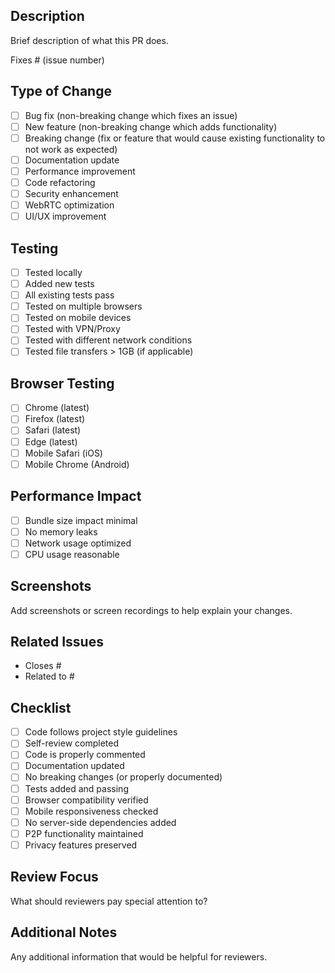 ## Description
Brief description of what this PR does.

Fixes # (issue number)

## Type of Change
- [ ] Bug fix (non-breaking change which fixes an issue)
- [ ] New feature (non-breaking change which adds functionality)
- [ ] Breaking change (fix or feature that would cause existing functionality to not work as expected)
- [ ] Documentation update
- [ ] Performance improvement
- [ ] Code refactoring
- [ ] Security enhancement
- [ ] WebRTC optimization
- [ ] UI/UX improvement

## Testing
- [ ] Tested locally
- [ ] Added new tests
- [ ] All existing tests pass
- [ ] Tested on multiple browsers
- [ ] Tested on mobile devices
- [ ] Tested with VPN/Proxy
- [ ] Tested with different network conditions
- [ ] Tested file transfers > 1GB (if applicable)

## Browser Testing
- [ ] Chrome (latest)
- [ ] Firefox (latest)
- [ ] Safari (latest)
- [ ] Edge (latest)
- [ ] Mobile Safari (iOS)
- [ ] Mobile Chrome (Android)

## Performance Impact
- [ ] Bundle size impact minimal
- [ ] No memory leaks
- [ ] Network usage optimized
- [ ] CPU usage reasonable

## Screenshots
Add screenshots or screen recordings to help explain your changes.

## Related Issues
- Closes #
- Related to #

## Checklist
- [ ] Code follows project style guidelines
- [ ] Self-review completed
- [ ] Code is properly commented
- [ ] Documentation updated
- [ ] No breaking changes (or properly documented)
- [ ] Tests added and passing
- [ ] Browser compatibility verified
- [ ] Mobile responsiveness checked
- [ ] No server-side dependencies added
- [ ] P2P functionality maintained
- [ ] Privacy features preserved

## Review Focus
What should reviewers pay special attention to?

## Additional Notes
Any additional information that would be helpful for reviewers. 